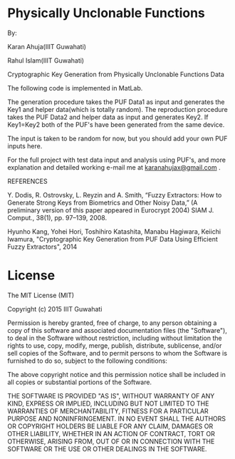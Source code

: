 Physically Unclonable Functions
===

By:

Karan Ahuja(IIIT Guwahati)

Rahul Islam(IIIT Guwahati)


Cryptographic Key Generation from Physically Unclonable Functions Data

The following code is implemented in MatLab.

The generation procedure takes the PUF Data1 as input and generates the Key1 and helper data(which is totally random).
The reproduction procedure takes the PUF Data2 and helper data as input and generates Key2.
If Key1=Key2 both of the PUF's have been generated from the same device.

The input is taken to be random for now, but you should add your own PUF inputs here.

For the full project with test data input and analysis using PUF's, and more explanation and detailed working e-mail me at 
karanahujax@gmail.com . 

REFERENCES

Y. Dodis, R. Ostrovsky, L. Reyzin and A. Smith, “Fuzzy Extractors:
How to Generate Strong Keys from Biometrics and Other Noisy Data,”
(A preliminary version of this paper appeared in Eurocrypt 2004) SIAM
J. Comput., 38(1), pp. 97–139, 2008.

Hyunho Kang, Yohei Hori, Toshihiro Katashita, Manabu Hagiwara, Keiichi Iwamura,
"Cryptographic Key Generation from PUF Data Using Efficient Fuzzy Extractors",
2014

# License
The MIT License (MIT)

Copyright (c) 2015 IIIT Guwahati

Permission is hereby granted, free of charge, to any person obtaining a copy of this software and associated documentation files (the "Software"), to deal in the Software without restriction, including without limitation the rights to use, copy, modify, merge, publish, distribute, sublicense, and/or sell copies of the Software, and to permit persons to whom the Software is furnished to do so, subject to the following conditions:

The above copyright notice and this permission notice shall be included in all copies or substantial portions of the Software.

THE SOFTWARE IS PROVIDED "AS IS", WITHOUT WARRANTY OF ANY KIND, EXPRESS OR IMPLIED, INCLUDING BUT NOT LIMITED TO THE WARRANTIES OF MERCHANTABILITY, FITNESS FOR A PARTICULAR PURPOSE AND NONINFRINGEMENT. IN NO EVENT SHALL THE AUTHORS OR COPYRIGHT HOLDERS BE LIABLE FOR ANY CLAIM, DAMAGES OR OTHER LIABILITY, WHETHER IN AN ACTION OF CONTRACT, TORT OR OTHERWISE, ARISING FROM, OUT OF OR IN CONNECTION WITH THE SOFTWARE OR THE USE OR OTHER DEALINGS IN THE SOFTWARE.
